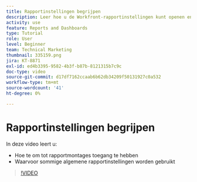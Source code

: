 ```yaml
---
title: Rapportinstellingen begrijpen
description: Leer hoe u de Workfront-rapportinstellingen kunt openen en waarvoor enkele algemene rapportinstellingen worden gebruikt.
activity: use
feature: Reports and Dashboards
type: Tutorial
role: User
level: Beginner
team: Technical Marketing
thumbnail: 335159.png
jira: KT-8871
exl-id: ed4b3395-9582-4b3f-b87b-8121315b7c9c
doc-type: video
source-git-commit: d17df7162ccaab6b62db34209f50131927c0a532
workflow-type: tm+mt
source-wordcount: '41'
ht-degree: 0%

---
```


# Rapportinstellingen begrijpen

In deze video leert u:

* Hoe te om tot rapportmontages toegang te hebben
* Waarvoor sommige algemene rapportinstellingen worden gebruikt

>[!VIDEO](https://video.tv.adobe.com/v/3445869/?quality=12&learn=on&enablevpops&captions=dut)
